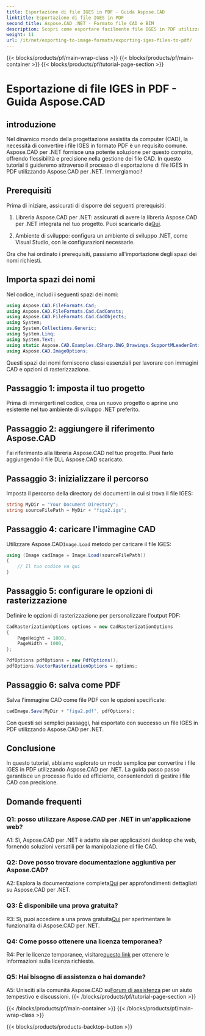 ```yaml
---
title: Esportazione di file IGES in PDF - Guida Aspose.CAD
linktitle: Esportazione di file IGES in PDF
second_title: Aspose.CAD .NET - Formato file CAD e BIM
description: Scopri come esportare facilmente file IGES in PDF utilizzando Aspose.CAD per .NET. Segui la nostra guida passo passo per una manipolazione precisa dei file CAD.
weight: 11
url: /it/net/exporting-to-image-formats/exporting-iges-files-to-pdf/
---
```


{{< blocks/products/pf/main-wrap-class >}}
{{< blocks/products/pf/main-container >}}
{{< blocks/products/pf/tutorial-page-section >}}

# Esportazione di file IGES in PDF - Guida Aspose.CAD

## introduzione

Nel dinamico mondo della progettazione assistita da computer (CAD), la necessità di convertire i file IGES in formato PDF è un requisito comune. Aspose.CAD per .NET fornisce una potente soluzione per questo compito, offrendo flessibilità e precisione nella gestione dei file CAD. In questo tutorial ti guideremo attraverso il processo di esportazione di file IGES in PDF utilizzando Aspose.CAD per .NET. Immergiamoci!

## Prerequisiti

Prima di iniziare, assicurati di disporre dei seguenti prerequisiti:

1.  Libreria Aspose.CAD per .NET: assicurati di avere la libreria Aspose.CAD per .NET integrata nel tuo progetto. Puoi scaricarlo da[Qui](https://releases.aspose.com/cad/net/).

2. Ambiente di sviluppo: configura un ambiente di sviluppo .NET, come Visual Studio, con le configurazioni necessarie.

Ora che hai ordinato i prerequisiti, passiamo all'importazione degli spazi dei nomi richiesti.

## Importa spazi dei nomi

Nel codice, includi i seguenti spazi dei nomi:

```csharp
using Aspose.CAD.FileFormats.Cad;
using Aspose.CAD.FileFormats.Cad.CadConsts;
using Aspose.CAD.FileFormats.Cad.CadObjects;
using System;
using System.Collections.Generic;
using System.Linq;
using System.Text;
using static Aspose.CAD.Examples.CSharp.DWG_Drawings.SupportMLeaderEntityForDWGFormat;
using Aspose.CAD.ImageOptions;
```

Questi spazi dei nomi forniscono classi essenziali per lavorare con immagini CAD e opzioni di rasterizzazione.

## Passaggio 1: imposta il tuo progetto

Prima di immergerti nel codice, crea un nuovo progetto o aprine uno esistente nel tuo ambiente di sviluppo .NET preferito.

## Passaggio 2: aggiungere il riferimento Aspose.CAD

Fai riferimento alla libreria Aspose.CAD nel tuo progetto. Puoi farlo aggiungendo il file DLL Aspose.CAD scaricato.

## Passaggio 3: inizializzare il percorso

Imposta il percorso della directory dei documenti in cui si trova il file IGES:

```csharp
string MyDir = "Your Document Directory";
string sourceFilePath = MyDir + "figa2.igs";
```

## Passaggio 4: caricare l'immagine CAD

 Utilizzare Aspose.CAD`Image.Load` metodo per caricare il file IGES:

```csharp
using (Image cadImage = Image.Load(sourceFilePath))
{
    // Il tuo codice va qui
}
```

## Passaggio 5: configurare le opzioni di rasterizzazione

Definire le opzioni di rasterizzazione per personalizzare l'output PDF:

```csharp
CadRasterizationOptions options = new CadRasterizationOptions
{
    PageHeight = 1000,
    PageWidth = 1000,
};

PdfOptions pdfOptions = new PdfOptions();
pdfOptions.VectorRasterizationOptions = options;
```

## Passaggio 6: salva come PDF

Salva l'immagine CAD come file PDF con le opzioni specificate:

```csharp
cadImage.Save(MyDir + "figa2.pdf", pdfOptions);
```

Con questi sei semplici passaggi, hai esportato con successo un file IGES in PDF utilizzando Aspose.CAD per .NET.

## Conclusione

In questo tutorial, abbiamo esplorato un modo semplice per convertire i file IGES in PDF utilizzando Aspose.CAD per .NET. La guida passo passo garantisce un processo fluido ed efficiente, consentendoti di gestire i file CAD con precisione.


## Domande frequenti

### Q1: posso utilizzare Aspose.CAD per .NET in un'applicazione web?

A1: Sì, Aspose.CAD per .NET è adatto sia per applicazioni desktop che web, fornendo soluzioni versatili per la manipolazione di file CAD.

### Q2: Dove posso trovare documentazione aggiuntiva per Aspose.CAD?

 A2: Esplora la documentazione completa[Qui](https://reference.aspose.com/cad/net/) per approfondimenti dettagliati su Aspose.CAD per .NET.

### Q3: È disponibile una prova gratuita?

 R3: Sì, puoi accedere a una prova gratuita[Qui](https://releases.aspose.com/) per sperimentare le funzionalità di Aspose.CAD per .NET.

### Q4: Come posso ottenere una licenza temporanea?

 R4: Per le licenze temporanee, visitare[questo link](https://purchase.aspose.com/temporary-license/) per ottenere le informazioni sulla licenza richieste.

### Q5: Hai bisogno di assistenza o hai domande?

A5: Unisciti alla comunità Aspose.CAD su[Forum di assistenza](https://forum.aspose.com/c/cad/19) per un aiuto tempestivo e discussioni.
{{< /blocks/products/pf/tutorial-page-section >}}

{{< /blocks/products/pf/main-container >}}
{{< /blocks/products/pf/main-wrap-class >}}

{{< blocks/products/products-backtop-button >}}
